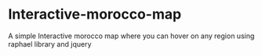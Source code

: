 # Interactive-morocco-map
A simple Interactive morocco map where you can hover on any region using raphael library and jquery
